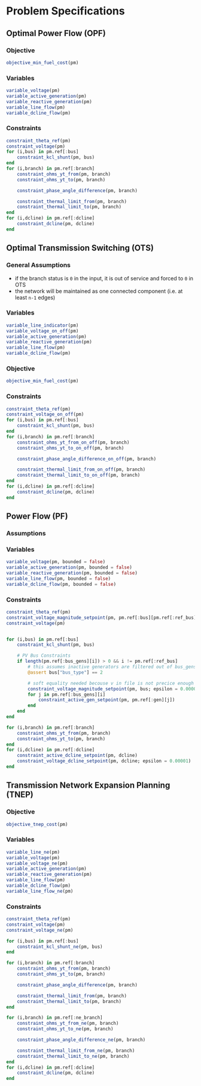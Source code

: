 # Problem Specifications

## Optimal Power Flow (OPF)

### Objective
```julia
objective_min_fuel_cost(pm)
```

### Variables
```julia
variable_voltage(pm)
variable_active_generation(pm)
variable_reactive_generation(pm)
variable_line_flow(pm)
variable_dcline_flow(pm)
```

### Constraints
```julia
constraint_theta_ref(pm)
constraint_voltage(pm)
for (i,bus) in pm.ref[:bus]
    constraint_kcl_shunt(pm, bus)
end
for (i,branch) in pm.ref[:branch]
    constraint_ohms_yt_from(pm, branch)
    constraint_ohms_yt_to(pm, branch)

    constraint_phase_angle_difference(pm, branch)

    constraint_thermal_limit_from(pm, branch)
    constraint_thermal_limit_to(pm, branch)
end
for (i,dcline) in pm.ref[:dcline]
    constraint_dcline(pm, dcline)
end
```

## Optimal Transmission Switching (OTS)

### General Assumptions

- if the branch status is `0` in the input, it is out of service and forced to `0` in OTS
- the network will be maintained as one connected component (i.e. at least `n-1` edges)

### Variables

```julia
variable_line_indicator(pm)
variable_voltage_on_off(pm)
variable_active_generation(pm)
variable_reactive_generation(pm)
variable_line_flow(pm)
variable_dcline_flow(pm)
```

### Objective

```julia
objective_min_fuel_cost(pm)
```

### Constraints

```julia
constraint_theta_ref(pm)
constraint_voltage_on_off(pm)
for (i,bus) in pm.ref[:bus]
    constraint_kcl_shunt(pm, bus)
end
for (i,branch) in pm.ref[:branch]
    constraint_ohms_yt_from_on_off(pm, branch)
    constraint_ohms_yt_to_on_off(pm, branch)

    constraint_phase_angle_difference_on_off(pm, branch)

    constraint_thermal_limit_from_on_off(pm, branch)
    constraint_thermal_limit_to_on_off(pm, branch)
end
for (i,dcline) in pm.ref[:dcline]
    constraint_dcline(pm, dcline)
end
```

## Power Flow (PF)

### Assumptions

### Variables
```julia
variable_voltage(pm, bounded = false)
variable_active_generation(pm, bounded = false)
variable_reactive_generation(pm, bounded = false)
variable_line_flow(pm, bounded = false)
variable_dcline_flow(pm, bounded = false)
```

### Constraints
```julia
constraint_theta_ref(pm)
constraint_voltage_magnitude_setpoint(pm, pm.ref[:bus][pm.ref[:ref_bus]])
constraint_voltage(pm)


for (i,bus) in pm.ref[:bus]
    constraint_kcl_shunt(pm, bus)

    # PV Bus Constraints
    if length(pm.ref[:bus_gens][i]) > 0 && i != pm.ref[:ref_bus]
        # this assumes inactive generators are filtered out of bus_gens
        @assert bus["bus_type"] == 2

        # soft equality needed becouse v in file is not precice enough to ensure feasiblity
        constraint_voltage_magnitude_setpoint(pm, bus; epsilon = 0.00001)
        for j in pm.ref[:bus_gens][i]
            constraint_active_gen_setpoint(pm, pm.ref[:gen][j])
        end
    end
end

for (i,branch) in pm.ref[:branch]
    constraint_ohms_yt_from(pm, branch)
    constraint_ohms_yt_to(pm, branch)
end
for (i,dcline) in pm.ref[:dcline]
    constraint_active_dcline_setpoint(pm, dcline)
    constraint_voltage_dcline_setpoint(pm, dcline; epsilon = 0.00001)
end
```

## Transmission Network Expansion Planning (TNEP)

### Objective
```julia
objective_tnep_cost(pm)
```

### Variables
```julia
variable_line_ne(pm)
variable_voltage(pm)
variable_voltage_ne(pm)
variable_active_generation(pm)
variable_reactive_generation(pm)
variable_line_flow(pm)
variable_dcline_flow(pm)
variable_line_flow_ne(pm)
```

### Constraints
```julia
constraint_theta_ref(pm)
constraint_voltage(pm)
constraint_voltage_ne(pm)

for (i,bus) in pm.ref[:bus]
    constraint_kcl_shunt_ne(pm, bus)
end

for (i,branch) in pm.ref[:branch]
    constraint_ohms_yt_from(pm, branch)
    constraint_ohms_yt_to(pm, branch)

    constraint_phase_angle_difference(pm, branch)

    constraint_thermal_limit_from(pm, branch)
    constraint_thermal_limit_to(pm, branch)
end

for (i,branch) in pm.ref[:ne_branch]
    constraint_ohms_yt_from_ne(pm, branch)
    constraint_ohms_yt_to_ne(pm, branch)

    constraint_phase_angle_difference_ne(pm, branch)

    constraint_thermal_limit_from_ne(pm, branch)
    constraint_thermal_limit_to_ne(pm, branch)
end
for (i,dcline) in pm.ref[:dcline]
    constraint_dcline(pm, dcline)
end
```
